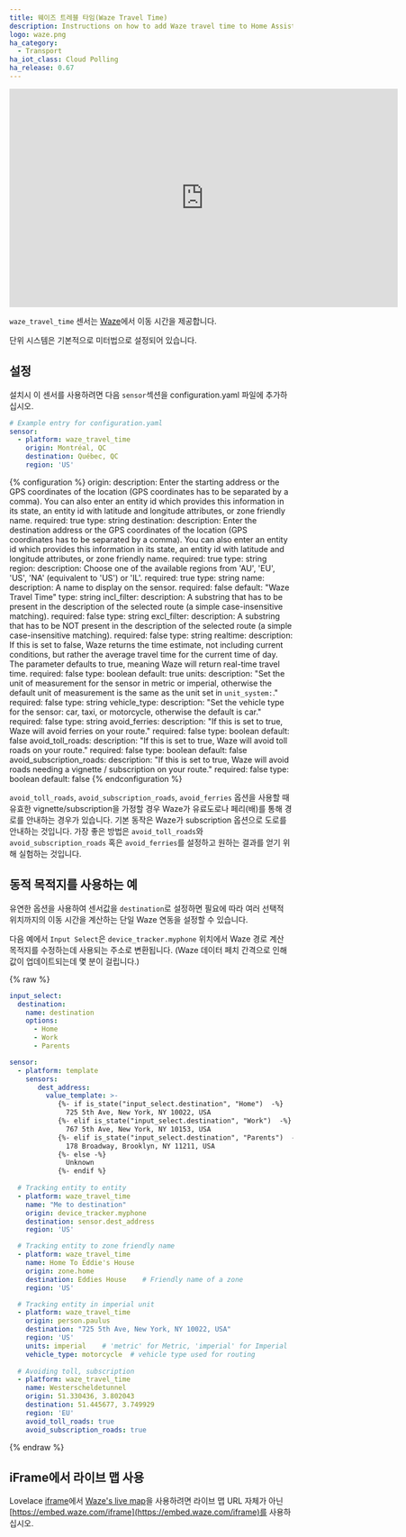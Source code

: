 ```yaml
---
title: 웨이즈 트레블 타임(Waze Travel Time)
description: Instructions on how to add Waze travel time to Home Assistant.
logo: waze.png
ha_category:
  - Transport
ha_iot_class: Cloud Polling
ha_release: 0.67
---
```


<div class='videoWrapper'>
<iframe width="690" height="388" src="https://www.youtube.com/embed/DdMmEbKp4_o" frameborder="0" allow="accelerometer; autoplay; encrypted-media; gyroscope; picture-in-picture" allowfullscreen></iframe>
</div>

`waze_travel_time` 센서는 [Waze](https://www.waze.com/)에서 이동 시간을 제공합니다.

단위 시스템은 기본적으로 미터법으로 설정되어 있습니다.

## 설정

설치시 이 센서를 사용하려면 다음 `sensor`섹션을 configuration.yaml 파일에 추가하십시오.

```yaml
# Example entry for configuration.yaml
sensor:
  - platform: waze_travel_time
    origin: Montréal, QC
    destination: Québec, QC
    region: 'US'
```

{% configuration %}
origin:
  description: Enter the starting address or the GPS coordinates of the location (GPS coordinates has to be separated by a comma). You can also enter an entity id which provides this information in its state, an entity id with latitude and longitude attributes, or zone friendly name.
  required: true
  type: string
destination:
  description: Enter the destination address or the GPS coordinates of the location (GPS coordinates has to be separated by a comma). You can also enter an entity id which provides this information in its state, an entity id with latitude and longitude attributes, or zone friendly name.
  required: true
  type: string
region:
  description: Choose one of the available regions from 'AU', 'EU', 'US', 'NA' (equivalent to 'US') or 'IL'.
  required: true
  type: string
name:
  description: A name to display on the sensor.
  required: false
  default: "Waze Travel Time"
  type: string
incl_filter:
  description: A substring that has to be present in the description of the selected route (a simple case-insensitive matching).
  required: false
  type: string
excl_filter:
  description: A substring that has to be NOT present in the description of the selected route (a simple case-insensitive matching).
  required: false
  type: string
realtime:
  description: If this is set to false, Waze returns the time estimate, not including current conditions, but rather the average travel time for the current time of day. The parameter defaults to true, meaning Waze will return real-time travel time.
  required: false
  type: boolean
  default: true
units:
  description: "Set the unit of measurement for the sensor in metric or imperial, otherwise the default unit of measurement is the same as the unit set in `unit_system:`."
  required: false
  type: string
vehicle_type:
  description: "Set the vehicle type for the sensor: car, taxi, or motorcycle, otherwise the default is car."
  required: false
  type: string
avoid_ferries:
  description: "If this is set to true, Waze will avoid ferries on your route."
  required: false
  type: boolean
  default: false
avoid_toll_roads:
  description: "If this is set to true, Waze will avoid toll roads on your route."
  required: false
  type: boolean
  default: false
avoid_subscription_roads:
  description: "If this is set to true, Waze will avoid roads needing a vignette / subscription on your route."
  required: false
  type: boolean
  default: false
{% endconfiguration %}

`avoid_toll_roads`, `avoid_subscription_roads`, `avoid_ferries` 옵션을 사용할 때 유효한 vignette/subscription을 가정할 경우 Waze가 유료도로나 페리(배)를 통해 경로를 안내하는 경우가 있습니다. 기본 동작은 Waze가 subscription 옵션으로 도로를 안내하는 것입니다. 가장 좋은 방법은 `avoid_toll_roads`와 `avoid_subscription_roads` 혹은 `avoid_ferries`를 설정하고 원하는 결과를 얻기 위해 실험하는 것입니다.

## 동적 목적지를 사용하는 예

유연한 옵션을 사용하여 센서값을 `destination`로 설정하면 필요에 따라 여러 선택적 위치까지의 이동 시간을 계산하는 단일 Waze 연동을 설정할 수 있습니다.

다음 예에서 `Input Select`은 `device_tracker.myphone` 위치에서 Waze 경로 계산 목적지를 수정하는데 사용되는 주소로 변환됩니다. (Waze 데이터 페치 간격으로 인해 값이 업데이트되는데 몇 분이 걸립니다.)

{% raw %}
```yaml
input_select:
  destination:
    name: destination
    options:
      - Home
      - Work
      - Parents

sensor:
  - platform: template
    sensors:
       dest_address:
         value_template: >-
            {%- if is_state("input_select.destination", "Home")  -%}
              725 5th Ave, New York, NY 10022, USA
            {%- elif is_state("input_select.destination", "Work")  -%}
              767 5th Ave, New York, NY 10153, USA
            {%- elif is_state("input_select.destination", "Parents")  -%}
              178 Broadway, Brooklyn, NY 11211, USA
            {%- else -%}
              Unknown
            {%- endif %}
    
  # Tracking entity to entity
  - platform: waze_travel_time
    name: "Me to destination"
    origin: device_tracker.myphone
    destination: sensor.dest_address
    region: 'US'

  # Tracking entity to zone friendly name
  - platform: waze_travel_time
    name: Home To Eddie's House
    origin: zone.home
    destination: Eddies House    # Friendly name of a zone
    region: 'US'

  # Tracking entity in imperial unit
  - platform: waze_travel_time
    origin: person.paulus
    destination: "725 5th Ave, New York, NY 10022, USA"
    region: 'US'
    units: imperial    # 'metric' for Metric, 'imperial' for Imperial
    vehicle_type: motorcycle  # vehicle type used for routing
  
  # Avoiding toll, subscription
  - platform: waze_travel_time
    name: Westerscheldetunnel
    origin: 51.330436, 3.802043
    destination: 51.445677, 3.749929
    region: 'EU'
    avoid_toll_roads: true
    avoid_subscription_roads: true  
```
{% endraw %}

## iFrame에서 라이브 맵 사용

Lovelace [iframe](/lovelace/iframe/)에서 [Waze's live map](https://developers.google.com/waze/iframe/)을 사용하려면 라이브 맵 URL 자체가 아닌 [https://embed.waze.com/iframe](https://embed.waze.com/iframe)를 사용하십시오.